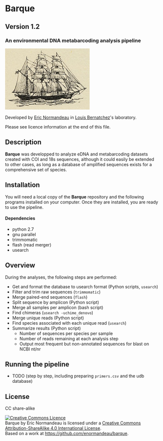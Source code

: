 # Barque

## Version 1.2

### An environmental DNA metabarcoding analysis pipeline

![Barque](https://raw.githubusercontent.com/enormandeau/barque/master/00_archive/barque_small.png)

Developed by [Eric Normandeau](https://github.com/enormandeau) in
[Louis Bernatchez](http://www.bio.ulaval.ca/louisbernatchez/presentation.htm)'s
laboratory.

Please see licence information at the end of this file.

## Description

**Barque** was developped to analyze eDNA and metabarcoding datasets created
with COI and 18s sequences, although it could easily be extended to other
cases, as long as a database of amplified sequences exists for a comprehensive
set of species.

## Installation

You will need a local copy of the **Barque** repository and the following programs
installed on your computer. Once they are installed, you are ready to use the pipeline.

#### Dependencies

- python 2.7
- gnu parallel
- trimmomatic
- flash (read merger)
- usearch

## Overview

During the analyses, the following steps are performed:

- Get and format the database to usearch format (Python scripts, `usearch`)
- Filter and trim raw sequences (`trimmomatic`)
- Merge paired-end sequences (`flash`)
- Split sequence by amplicon (Python script)
- Merge all samples per amplicon (bash script)
- Find chimeras (`usearch -uchime_denovo`)
- Merge unique reads (Python script)
- Find species associated with each unique read (`usearch`)
- Summarize results (Python script)
  - Number of sequences per species per sample
  - Number of reads remaining at each analysis step
  - Output most frequent but non-annotated sequences for blast on NCBI nt/nr

## Running the pipeline

- TODO (step by step, including preparing `primers.csv` and the udb database)

## License
CC share-alike

<a rel="license" href="http://creativecommons.org/licenses/by-sa/4.0/"><img alt="Creative Commons Licence" style="border-width:0" src="https://i.creativecommons.org/l/by-sa/4.0/88x31.png" /></a><br /><span xmlns:dct="http://purl.org/dc/terms/" property="dct:title">Barque</span> by <span xmlns:cc="http://creativecommons.org/ns#" property="cc:attributionName">Eric Normandeau</span> is licensed under a <a rel="license" href="http://creativecommons.org/licenses/by-sa/4.0/">Creative Commons Attribution-ShareAlike 4.0 International License</a>.<br />Based on a work at <a xmlns:dct="http://purl.org/dc/terms/" href="https://github.com/enormandeau/barque" rel="dct:source">https://github.com/enormandeau/barque</a>.
